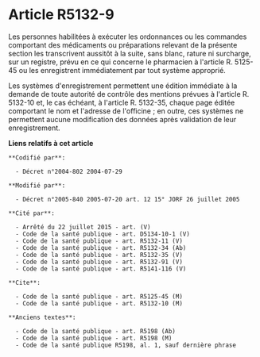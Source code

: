 # Article R5132-9

Les personnes habilitées à exécuter les ordonnances ou les commandes comportant des médicaments ou préparations relevant de
la présente section les transcrivent aussitôt à la suite, sans blanc, rature ni surcharge, sur un registre, prévu en ce qui
concerne le pharmacien à l'article R. 5125-45 ou les enregistrent immédiatement par tout système approprié.

Les systèmes d'enregistrement permettent une édition immédiate à la demande de toute autorité de contrôle des mentions
prévues à l'article R. 5132-10 et, le cas échéant, à l'article R. 5132-35, chaque page éditée comportant le nom et l'adresse
de l'officine ; en outre, ces systèmes ne permettent aucune modification des données après validation de leur enregistrement.

**Liens relatifs à cet article**

	**Codifié par**:

	  - Décret n°2004-802 2004-07-29

	**Modifié par**:

	  - Décret n°2005-840 2005-07-20 art. 12 15° JORF 26 juillet 2005

	**Cité par**:

	  - Arrêté du 22 juillet 2015 - art. (V)
	  - Code de la santé publique - art. D5134-10-1 (V)
	  - Code de la santé publique - art. R5132-11 (V)
	  - Code de la santé publique - art. R5132-34 (Ab)
	  - Code de la santé publique - art. R5132-35 (V)
	  - Code de la santé publique - art. R5132-91 (V)
	  - Code de la santé publique - art. R5141-116 (V)

	**Cite**:

	  - Code de la santé publique - art. R5125-45 (M)
	  - Code de la santé publique - art. R5132-10 (M)

	**Anciens textes**:

	  - Code de la santé publique - art. R5198 (Ab)
	  - Code de la santé publique - art. R5198 (M)
	  - Code de la santé publique R5198, al. 1, sauf dernière phrase
